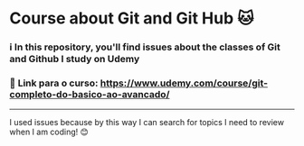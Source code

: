 # Course about Git and Git Hub 🐱
###  ℹ️ In this repository, you'll find issues about the classes of Git and Github I study on Udemy
### 🔗 **Link para o curso:** https://www.udemy.com/course/git-completo-do-basico-ao-avancado/ 
-----
I used issues because by this way I can search for topics I need to review when I am coding! 😊
